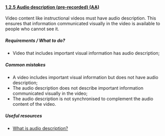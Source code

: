 #### [1.2.5 Audio description (pre-recorded) (AA)](https://www.w3.org/TR/UNDERSTANDING-WCAG20/media-equiv-audio-desc-only.html)

Video content like instructional videos must have audio description. This ensures that information communicated visually in the video is available to people who cannot see it.

##### Requirements / What to do?

*   Video that includes important visual information has audio description;

##### Common mistakes

*   A video includes important visual information but does not have audio description;
*   The audio description does not describe important information communicated visually in the video;
*   The audio description is not synchronised to complement the audio content of the video.

##### Useful resources

*   [What is audio description?](https://www.nomensa.com/blog/2010/what-is-audio-description)
